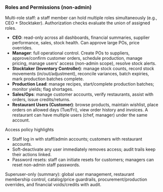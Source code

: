 ### Roles and Permissions (non-admin)

Multi-role staff: a staff member can hold multiple roles simultaneously (e.g., CEO + Stocktaker). Authorization checks evaluate the union of assigned roles.

- **CEO**: read-only across all dashboards, financial summaries, supplier performance, sales, stock health. Can approve large POs, price overrides.
- **Manager**: full operational control. Create POs to suppliers, approve/confirm customer orders, schedule production, manage pricing, manage users' access (non-admin scope), resolve stock alerts.
- **Stocktaker (Inventory Controller)**: manage stock counts, record stock movements (in/out/adjustment), reconcile variances, batch expiries, mark production batches complete.
- **Production Lead**: manage recipes, start/complete production batches; monitor yields; flag shortages.
- **Sales/Ops**: manage customer accounts, verify restaurants, assist with orders, issue credits/returns.
- **Restaurant Users (Customer)**: browse products, maintain wishlist, place orders on allowed days (Tue/Fri), view order history and invoices. A restaurant can have multiple users (chef, manager) under the same account.

Access policy highlights
- Staff log in with staff/admin accounts; customers with restaurant accounts.
- Soft-deactivate any user immediately removes access; audit trails keep their actions linked.
- Password resets: staff can initiate resets for customers; managers can reset non-admin staff passwords.

Superuser-only (summary): global user management, restaurant membership control, catalog/price guardrails, procurement/production overrides, and financial voids/credits with audit.
